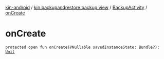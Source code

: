 [kin-android](../../index.md) / [kin.backupandrestore.backup.view](../index.md) / [BackupActivity](index.md) / [onCreate](./on-create.md)

# onCreate

`protected open fun onCreate(@Nullable savedInstanceState: Bundle?): `[`Unit`](https://kotlinlang.org/api/latest/jvm/stdlib/kotlin/-unit/index.html)